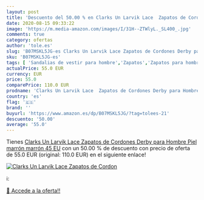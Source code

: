 ```yaml
---
layout: post
title: 'Descuento del 50.00 % en Clarks Un Larvik Lace  Zapatos de Cordon'
date: 2020-08-15 09:33:22
image: 'https://m.media-amazon.com/images/I/31H--ZTWlyL._SL400_.jpg'
comments: true
category: ofertas
author: 'tole.es'
slug: 'B07MSKL5JG-es Clarks Un Larvik Lace Zapatos de Cordones Derby para...'
sku: 'B07MSKL5JG-es'
tags: [ 'Sandalias de vestir para hombre','Zapatos','Zapatos para hombre','Zapatos y complementos','zapatos', ]
actualPrice: 55.0 EUR
currency: EUR
price: 55.0
comparePrice: 110.0 EUR
prodname: 'Clarks Un Larvik Lace  Zapatos de Cordones Derby para Hombre  Piel marrón marrón  45 EU'
country: 'es'
flag: '🇪🇸'
brand: ''
buyurl: 'https://www.amazon.es/dp/B07MSKL5JG/?tag=tolees-21'
descuento: '50.00'
average: '55.0'
---
```


Tienes [Clarks Un Larvik Lace  Zapatos de Cordones Derby para Hombre  Piel marrón marrón  45 EU](https://www.amazon.es/dp/B07MSKL5JG/?tag=tolees-21) con un 50.00 % de descuento con precio de oferta de 55.0 EUR (original: 110.0 EUR) en el siguiente enlace!

[![Clarks Un Larvik Lace  Zapatos de Cordon](https://m.media-amazon.com/images/I/31H--ZTWlyL._SL400_.jpg)](https://www.amazon.es/dp/B07MSKL5JG/?tag=tolees-21)

ℹ️:


[🛒 Accede a la oferta!!](https://www.amazon.es/dp/B07MSKL5JG/?tag=tolees-21)
